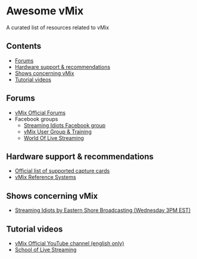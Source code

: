 <!--#
VERSION=23
$-->
# Awesome vMix

A curated list of resources related to vMix

## Contents
 * [Forums](#forums)
 * [Hardware support & recommendations](#hardware-support--recommendations)
 * [Shows concerning vMix](#shows-concerning-vmix)
 * [Tutorial videos](#tutorial-videos)

## Forums
 * [vMix Official Forums](https://forums.vmix.com/)
 * Facebook groups
   * [Streaming Idiots Facebook group](https://www.facebook.com/groups/StreamingIdiots/)
   * [vMix User Group & Training](https://www.facebook.com/groups/vMixTraining/)
   * [World Of Live Streaming](https://www.facebook.com/groups/WorldOfLiveStreaming/)

## Hardware support & recommendations
 * [Official list of supported capture cards](https://www.vmix.com/software/supported-hardware.aspx#capturehardware)
 * [vMix Reference Systems](https://www.vmix.com/products/vmix-reference-systems.aspx)
 
## Shows concerning vMix
 * [Streaming Idiots by Eastern Shore Broadcasting (Wednesday 3PM EST)](http://easternshorebroadcasting.com/watch-live-2-3-2/)

## Tutorial videos
 * [vMix Official YouTube channel (english only)](https://www.youtube.com/user/vmixcomau)
 * [School of Live Streaming](http://schooloflivestreaming.com)
